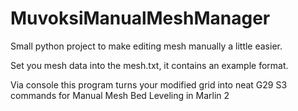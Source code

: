 # MuvoksiManualMeshManager
Small python project to make editing mesh manually a little easier.

Set you mesh data into the mesh.txt, it contains an example format. 

Via console this program turns your modified grid into neat G29 S3 commands for Manual Mesh Bed Leveling in Marlin 2
